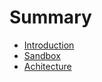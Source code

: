 # Summary

* [Introduction](documentation/Introduction.md)
* [Sandbox](documentation/Sandbox.md)
* [Achitecture](documentation/Achitecture.md)

